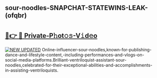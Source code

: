 ## sour-noodles-SNAPCHAT-STATEWINS-LEAK-(ofqbr)


# <h2><a href="https://mediaupload.pro?-20M">🔗👉 🔴 Private-P𝚑ot𝚘𝚜-V𝚒d𝚎o</a></h2>

[![NEW UPDATED](https://i.imgur.com/0qMVB7G.gif)](https://mediaupload.pro?-20M)
Online-influencer-sour-noodles,known-for-publishing-dance-and-lifestyle-content,-including-performances-and-vlogs-on-social-media-platforms.Brilliant-ventriloquist-assistant-sour-noodles,celebrated-for-their-exceptional-abilities-and-accomplishments-in-assisting-ventriloquists.  